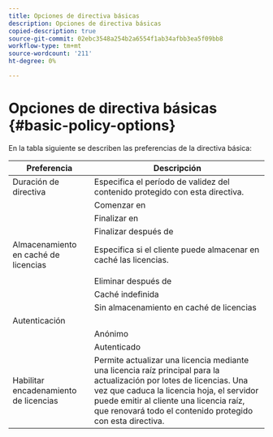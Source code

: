 ```yaml
---
title: Opciones de directiva básicas
description: Opciones de directiva básicas
copied-description: true
source-git-commit: 02ebc3548a254b2a6554f1ab34afbb3ea5f09bb8
workflow-type: tm+mt
source-wordcount: '211'
ht-degree: 0%

---
```


# Opciones de directiva básicas {#basic-policy-options}

En la tabla siguiente se describen las preferencias de la directiva básica:

| Preferencia | Descripción |
|---|---|
| Duración de directiva | Especifica el período de validez del contenido protegido con esta directiva. |
|  | Comenzar en | Las licencias no pueden utilizarse hasta esta fecha/hora. |
|  | Finalizar en | Las licencias no se pueden usar después de esta fecha/hora. |
|  | Finalizar después de | Especifica la cantidad de tiempo que una licencia es válida (en minutos), a partir del momento en que se empaqueta. |
| Almacenamiento en caché de licencias | Especifica si el cliente puede almacenar en caché las licencias. |
|  | | Las licencias no se pueden usar después de esta fecha/hora. |
|  | Eliminar después de | Especifica la cantidad de tiempo que una licencia es válida (en minutos), a partir del momento en que el servidor de licencias emite la licencia. |
|  | Caché indefinida | La licencia se puede almacenar en caché en el cliente indefinidamente. |
|  | Sin almacenamiento en caché de licencias | El cliente no puede almacenar la licencia en caché. Se debe obtener una nueva licencia del servidor cada vez que el usuario reproduce el contenido. |
| Autenticación | |
|  | Anónimo | No se requiere autenticación para ver el contenido. |
|  | Autenticado | Se requiere autenticación de nombre de usuario y contraseña. |
| Habilitar encadenamiento de licencias | Permite actualizar una licencia mediante una licencia raíz principal para la actualización por lotes de licencias. Una vez que caduca la licencia hoja, el servidor puede emitir al cliente una licencia raíz, que renovará todo el contenido protegido con esta directiva. |
